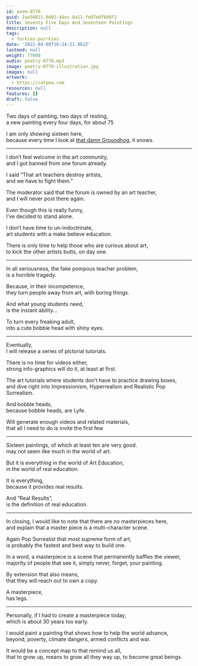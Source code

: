 ```yaml
---
id: poem-0770
guid: 2aa50821-0d02-44ec-8a11-fe97e8fb88f2
title: Seventy Five Days And Seventeen Paintings
description: null
tags:
  - furkies-purrkies
date: '2022-04-09T16:24:21.962Z'
lastmod: null
weight: 77000
audio: poetry-0770.mp3
image: poetry-0770-illustration.jpg
images: null
artwork:
  - https://catpea.com
resources: null
features: {}
draft: false
---
```


Two days of painting, two days of resting,\
a new painting every four days, for about 75

I am only showing sixteen here,\
because every time I look at [that damn Groundhog](https://www.catpea.com/read/furkies-purrkies/704), it snows.

---

I don’t feel welcome in the art community,\
and I got banned from one forum already.

I said “That art teachers destroy artists,\
and we have to fight them.”

The moderator said that the forum is owned by an art teacher,\
and I will never post there again.

Even though this is really funny,\
I’ve decided to stand alone.

I don’t have time to un-indoctrinate,\
art students with a make believe education.

There is only time to help those who are curious about art,\
to kick the other artists butts, on day one.

---

In all seriousness, the fake pompous teacher problem,\
is a horrible tragedy.

Because, in their incompetence,\
they turn people away from art, with boring things.

And what young students need,\
is the instant ability...

To turn every freaking adult,\
into a cute bobble head with shiny eyes.

---

Eventually,\
I will release a series of pictorial tutorials.

There is no time for videos either,\
strong info-graphics will do it, at least at first.

The art tutorials where students don’t have to practice drawing boxes,\
and dive right into Impressionism, Hyperrealism and Realistic Pop Surrealism.

And bobble heads,\
because bobble heads, are Lyfe.

Will generate enough videos and related materials,\
that all I need to do is invite the first few

---

Sixteen paintings, of which at least ten are very good.\
may not seem like much in the world of art.

But it is everything in the world of Art Education,\
in the world of real education.

It is everything,\
because it provides real results.

And “Real Results”,\
is the definition of real education.

---

In closing, I would like to note that there are no masterpieces here,\
and explain that a master piece is a multi-character scene.

Again Pop Surrealist that most supreme form of art,\
is probably the fastest and best way to build one.

In a word, a masterpiece is a scene that permanently baffles the viewer,\
majority of people that see it, simply never, forget, your painting.

By extension that also means,\
that they will reach out to own a copy.

A masterpiece,\
has legs.

---

Personally, if I had to create a masterpiece today,\
which is about 30 years too early.

I would paint a painting that shows how to help the world advance,\
beyond, poverty, climate dangers, armed conflicts and war.

It would be a concept map to that remind us all,\
that to grow up, means to grow all they way up, to become great beings.
